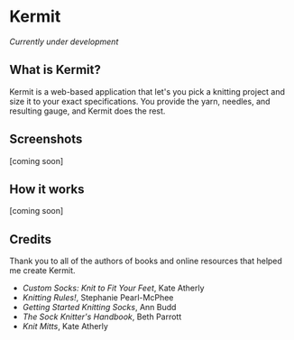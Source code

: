 # Kermit 

*Currently under development*

## What is Kermit?
Kermit is a web-based application that let's you pick a knitting project and size it to your
exact specifications. You provide the yarn, needles, and resulting gauge, and Kermit does the rest. 

## Screenshots
[coming soon]

## How it works
[coming soon]

## Credits
Thank you to all of the authors of books and online resources that helped me create Kermit.
* _Custom Socks: Knit to Fit Your Feet_, Kate Atherly
* _Knitting Rules!_, Stephanie Pearl-McPhee
* _Getting Started Knitting Socks_, Ann Budd
* _The Sock Knitter's Handbook_, Beth Parrott
* _Knit Mitts_, Kate Atherly